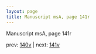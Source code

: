 ```yaml
---
layout: page
title: Manuscript msA, page 141r
---
```


Manuscript msA, page 141r

prev:  [140v](../140v) | next:  [141v](../141v)